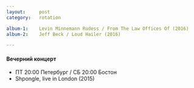 ```yaml
---
layout:     post
category:   rotation

album-1:    Levin Minnemann Rudess / From The Law Offices Of (2016)
album-2:    Jeff Beck / Loud Hailer (2016)

---
```


#### Вечерний концерт
- ПТ 20:00 Петербург / СБ 20:00 Бостон
- Shpongle, live in London (2015)
